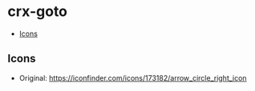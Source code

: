 # crx-goto

- [Icons](#icons)

## Icons

- Original: https://iconfinder.com/icons/173182/arrow_circle_right_icon
